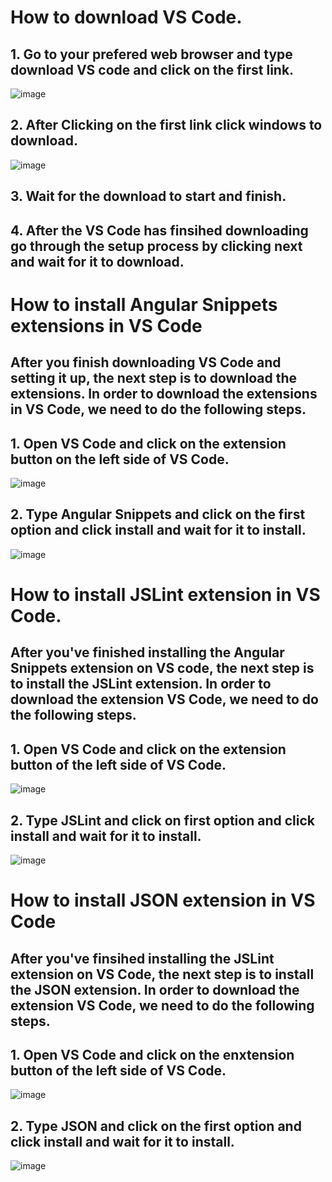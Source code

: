 # How to download VS Code.

## 1. Go to your prefered web browser and type download VS code and click on the first link. <br>
![image](https://user-images.githubusercontent.com/123230201/227720415-691dea50-8d1f-4559-8eae-97150b4c3247.png)

## 2. After Clicking on the first link click windows to download. <br>
![image](https://user-images.githubusercontent.com/123230201/227720566-27441bf6-6575-4677-be4c-131458e23fd3.png)

## 3. Wait for the download to start and finish.

## 4. After the VS Code has finsihed downloading go through the setup process by clicking next and wait for it to download. 

# How to install Angular Snippets extensions in VS Code 

## After you finish downloading VS Code and setting it up, the next step is to download the extensions. In order to download the extensions in VS Code, we need to do the following steps. 

## 1. Open VS Code and click on the extension button on the left side of VS Code. 
![image](https://user-images.githubusercontent.com/123230201/227721833-f5057b9e-7113-435c-add3-8ffdc125c82d.png)

## 2. Type Angular Snippets and click on the first option and click install and wait for it to install.
![image](https://user-images.githubusercontent.com/123230201/227721915-a0e28d2c-f0ca-44a8-98cb-f3a7df7318ab.png) 
#
# How to install JSLint extension in VS Code.

## After you've finished installing the Angular Snippets extension on VS code, the next step is to install the JSLint extension. In order to download the extension VS Code, we need to do the following steps.

## 1. Open VS Code and click on the extension button of the left side of VS Code. 
![image](https://user-images.githubusercontent.com/123230201/227721833-f5057b9e-7113-435c-add3-8ffdc125c82d.png)

## 2. Type JSLint and click on first option and click install and wait for it to install. 
![image](https://user-images.githubusercontent.com/123230201/227722349-5c408e0e-188e-40fc-8cd1-08530beeac9a.png) <p> 
#
# How to install JSON extension in VS Code 

## After you've finsihed installing the JSLint extension on VS Code, the next step is to install the JSON extension. In order to download the extension VS Code, we need to do the following steps. 

## 1. Open VS Code and click on the enxtension button of the left side of VS Code. 
![image](https://user-images.githubusercontent.com/123230201/227721833-f5057b9e-7113-435c-add3-8ffdc125c82d.png)

## 2. Type JSON and click on the first option and click install and wait for it to install. 
![image](https://user-images.githubusercontent.com/123230201/227724297-64c61345-83e1-4e33-a7b9-0ee8a7f4a8b2.png)
#
